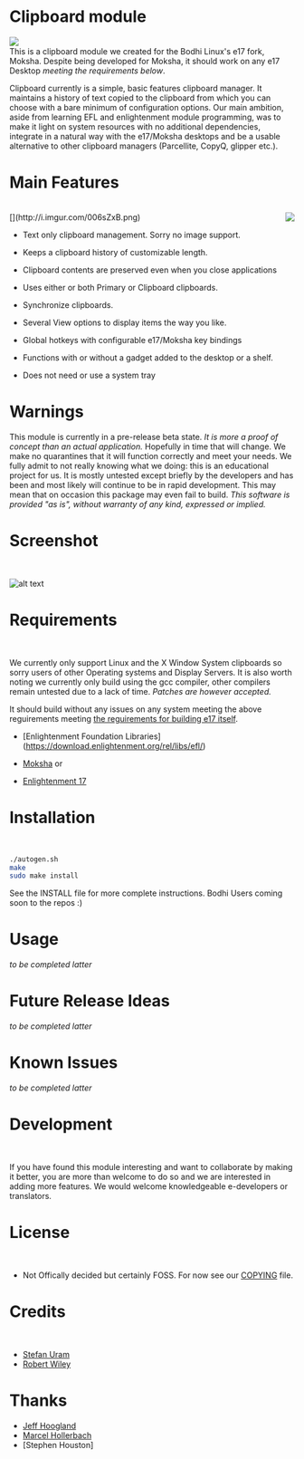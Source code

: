# Clipboard module

[<img align="left" src="http://i.imgur.com/ZzWlRgJ.png">](https://github.com/pasnox/oxygen-icons-png)
<br>
This is a clipboard module we created for the Bodhi Linux's e17 fork, Moksha. Despite being developed for Moksha, it should work on any e17 Desktop *meeting the requirements below*.

 Clipboard currently is a simple, basic features clipboard manager. It maintains a history of text copied to the clipboard from which you can choose with a bare minimum of configuration options.  Our main ambition, aside from learning EFL and enlightenment module programming, was to make it light on system resources with no additional dependencies, integrate in a natural way with the e17/Moksha desktops and be a usable alternative to other clipboard managers (Parcellite, CopyQ, glipper etc.).

# Main Features
<br>
[<img align="right" src="http://i.imgur.com/006sZxB.png">](http://i.imgur.com/006sZxB.png)

- Text only clipboard management. Sorry no image support.


- Keeps a clipboard history of customizable length.
 

- Clipboard contents are preserved even when you close applications


- Uses either or both Primary or Clipboard clipboards.


- Synchronize clipboards.


- Several View options to display items the way you like.


- Global hotkeys with configurable e17/Moksha key bindings


- Functions with or without a gadget added to the desktop or a shelf.


- Does not need or use a system tray


# Warnings

This module is currently in a pre-release beta state. *It is more a proof of concept than an actual application.* Hopefully in time that will change. We make no quarantines that it will function correctly and meet your needs. We fully admit to not really knowing what we doing: this is an educational project for us. It is mostly untested except briefly by the developers and has been and most likely will continue to be in rapid development. This may mean that on occasion this package may even fail to build. *This software is provided "as is", without warranty of any kind, expressed or implied.* 

# Screenshot

<br>

![alt text](http://i.imgur.com/NE8NeLp.png "Clipboard module")

# Requirements

<br>

We currently only support Linux and the X Window System clipboards so sorry users of other Operating systems and Display Servers. It is also worth noting we currently only build using the gcc compiler, other compilers remain untested due to a lack of time. *Patches are however accepted.*

It should build without any issues on any system meeting the above reguirements meeting [the reguirements for building e17 itself](https://www.enlightenment.org/download).

- [Enlightenment Foundation Libraries] (https://download.enlightenment.org/rel/libs/efl/)

- [Moksha](https://github.com/JeffHoogland/moksha) or 

- [Enlightenment 17](https://git.enlightenment.org/core/enlightenment.git/?h=enlightenment-0.17)

# Installation
<br>

```bash
./autogen.sh
make
sudo make install
```

See the INSTALL file for more complete instructions. Bodhi Users coming soon to the repos :)

# Usage

*to be completed latter*

# Future Release Ideas

*to be completed latter*

# Known Issues

*to be completed latter*

# Development

<br>

If you have found this module interesting and want to collaborate by making it better, you are more than welcome to do so and we are interested in adding more features. We would welcome knowledgeable e-developers or translators. 

# License

<br>

- Not Offically decided but certainly FOSS. For now see our [COPYING](https://github.com/thewaiter/Clipboard/blob/master/COPYING) file.

# Credits

<br>

- [Stefan Uram](https://github.com/thewaiter)
- [Robert Wiley](https://github.com/rbtylee)

# Thanks
- [Jeff Hoogland](https://github.com/JeffHoogland)
- [Marcel Hollerbach](https://github.com/marcelhollerbach)
- [Stephen Houston]



